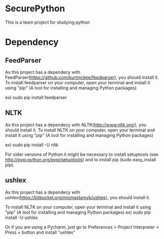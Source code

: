 # SecurePython
This is a team project for studying python

# Dependency 

## FeedParser
As this project has a dependecy with FeedParser(https://github.com/kurtmckee/feedparser), you should install it.
To install feedparser on your computer, open your terminal and install it using "pip" (A tool for installing and managing Python packages)

ex) sudo pip install feedparser

## NLTK
As this project has a dependecy with NLTK(http://www.nltk.org/), you should install it.
To install NLTK on your computer, open your terminal and install it using "pip" (A tool for installing and managing Python packages)

ex) sudo pip install -U nltk

For older versions of Python it might be necessary to install setuptools (see http://pypi.python.org/pypi/setuptools) and to install pip (sudo easy_install pip).

## ushlex
As this project has a dependecy with ushlex(https://bitbucket.org/mixmastamyk/ushlex), you should install it.

To install NLTK on your computer, open your terminal and install it using "pip" (A tool for installing and managing Python packages)
ex) sudo pip install -U ushlex

Or if you are using a Pycharm, just go to Preferences > Project Interpreter > Press + button and install "ushlex"



